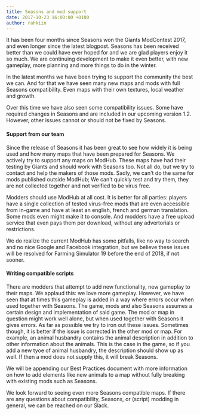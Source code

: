 ```yaml
---
title: Seasons and mod support
date: 2017-10-23 16:00:00 +0100
author: rahkiin
---
```


It has been four months since Seasons won the Giants ModContest 2017, and even longer since the latest blogpost. Seasons has been received better than we could have ever hoped for and we are glad players enjoy it so much. We are continuing development to make it even better, with new gameplay, more planning and more things to do in the winter.

In the latest months we have been trying to support the community the best we can. And for that we have seen many new maps and mods with full Seasons compatibility. Even maps with their own textures, local weather and growth.

Over this time we have also seen some compatibility issues. Some have required changes in Seasons and are included in our upcoming version 1.2. However, other issues cannot or should not be fixed by Seasons.

#### Support from our team

Since the release of Seasons it has been great to see how widely it is being used and how many maps that have been prepared for Seasons. We actively try to support any maps on ModHub. These maps have had their testing by Giants and should work with Seasons too. Not all do, but we try to contact and help the makers of those mods. Sadly, we can't do the same for mods published outside ModHub; We can't quickly test and try them, they are not collected together and not verified to be virus free.

Modders should use ModHub at all cost. It is better for all parties: players have a single collection of tested virus-free mods that are even accessible from in-game and have at least an english, french and german translation. Some mods even might make it to console. And modders have a free upload service that even pays them per download, without any advertorials or restrictions.

We do realize the current ModHub has some pitfalls, like no way to search and no nice Google and Facebook integration, but we believe these issues will be resolved for Farming Simulator 19 before the end of 2018, if not sooner.

#### Writing compatible scripts

There are modders that attempt to add new functionality, new gameplay to their maps. We applaud this: we love more gameplay. However, we have seen that at times this gameplay is added in a way where errors occur when used together with Seasons.
The game, mods and also Seasons assumes a certain design and implementation of said game. The mod or map in question might work well alone, but when used together with Seasons it gives errors. As far as possible we try to iron out these issues.
Sometimes though, it is better if the issue is corrected in the other mod or map.
For example, an animal husbandry contains the animal description in addition to other information about the animals. This is the case in the game, so if you add a new tyoe of animal husbandry, the description should show up as well. If then a mod does not supply this, it will break Seasons.

We will be appending our Best Practices document with more information on how to add elements like new animals to a map without fully breaking with existing mods such as Seasons.

We look forward to seeing even more Seasons compatible maps. If there are any questions about compatibility, Seasons, or (script) modding in general, we can be reached on our Slack.
